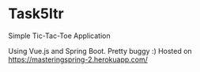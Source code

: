 # Task5Itr
Simple Tic-Tac-Toe Application

Using Vue.js and Spring Boot.
Pretty buggy :)
Hosted on https://masteringspring-2.herokuapp.com/

